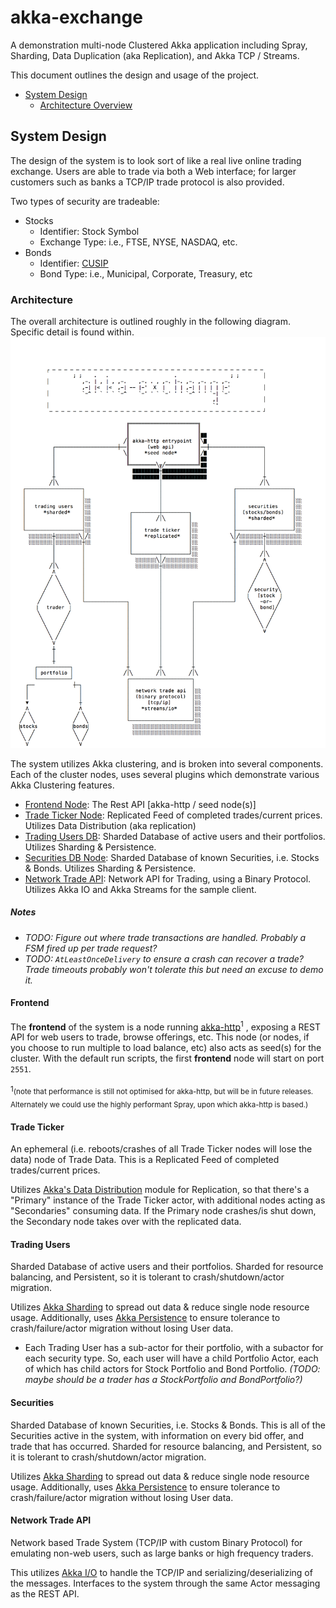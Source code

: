 # akka-exchange
A demonstration multi-node Clustered Akka application including Spray, Sharding, Data Duplication (aka Replication), and Akka TCP / Streams.

This document outlines the design and usage of the project.

  * [System Design](#system-design)
    - [Architecture Overview](#architecture)

## System Design

The design of the system is to look sort of like a real live online trading exchange. Users are able to trade via both a Web interface; for larger customers such as banks a TCP/IP trade protocol is also provided.

Two types of security are tradeable:
  - Stocks 
    * Identifier: Stock Symbol 
    * Exchange Type: i.e., FTSE, NYSE, NASDAQ, etc.
  - Bonds 
    * Identifier: [CUSIP](https://en.wikipedia.org/wiki/CUSIP)
    * Bond Type: i.e., Municipal, Corporate, Treasury, etc

### Architecture
The overall architecture is outlined roughly in the following diagram. Specific detail is found within.
![](design/akka-exchange.png)

The system utilizes Akka clustering, and is broken into several components. Each of the cluster nodes, uses several plugins which demonstrate various Akka Clustering features.

  - [Frontend Node](#frontend): The Rest API [akka-http / seed node(s)]
  - [Trade Ticker Node](#trading-users): Replicated Feed of completed trades/current prices. Utilizes Data Distribution (aka replication)
  - [Trading Users DB](#trading-users): Sharded Database of active users and their portfolios. Utilizes Sharding & Persistence.
  - [Securities DB Node](#securities): Sharded Database of known Securities, i.e. Stocks & Bonds. Utilizes Sharding & Persistence.
  - [Network Trade API](#network-trade-api): Network API for Trading, using a Binary Protocol. Utilizes Akka IO and Akka Streams for the sample client.



##### Notes
  - *TODO: Figure out where trade transactions are handled. Probably a FSM fired up per trade request?*
  - *TODO: `AtLeastOnceDelivery` to ensure a crash can recover a trade? Trade timeouts probably won't tolerate this but need an excuse to demo it.*

#### Frontend
The **frontend** of the system is a node running [akka-http](http://doc.akka.io/docs/akka-stream-and-http-experimental/1.0/scala/http/)<sup>1</sup> ,  exposing a REST API for web users to trade, browse offerings, etc. This node (or nodes, if you choose to run multiple to load balance, etc) also acts as seed(s) for the cluster. With the default run scripts, the first **frontend** node will start on port `2551`.

<small>1</small><sub>(note that performance is still not optimised for akka-http, but will be in future releases. Alternately we could use the highly performant Spray, upon which akka-http is based.)</sub>


#### Trade Ticker
An ephemeral (i.e. reboots/crashes of all Trade Ticker nodes will lose the data) node of Trade Data. This is a Replicated Feed of completed trades/current prices. 

Utilizes [Akka's Data Distribution](http://doc.akka.io/docs/akka/2.4.0-RC1/scala/distributed-data.html) module for Replication, so that there's a "Primary" instance of the Trade Ticker actor, with additional nodes acting as "Secondaries" consuming data. If the Primary node crashes/is shut down, the Secondary node takes over with the replicated data.

#### Trading Users 
Sharded Database of active users and their portfolios. Sharded for resource balancing, and Persistent, so it is tolerant to crash/shutdown/actor migration. 

Utilizes [Akka Sharding](http://doc.akka.io/docs/akka/2.4.0-RC1/scala/cluster-sharding.html) to spread out data & reduce single node resource usage. Additionally, uses [Akka Persistence](http://doc.akka.io/docs/akka/2.4.0-RC1/scala/persistence.html) to ensure tolerance to crash/failure/actor migration without losing User data.

- Each Trading User has a sub-actor for their portfolio, with a subactor for each security type. So, each user will have a child Portfolio Actor, each of which has child actors for Stock Portfolio and Bond Portfolio. *(TODO: maybe should be a trader has a StockPortfolio and BondPortfolio?)*

#### Securities 

Sharded Database of known Securities, i.e. Stocks & Bonds. This is all of the Securities active in the system, with information on every bid offer, and trade that has occurred. Sharded for resource balancing, and Persistent, so it is tolerant to crash/shutdown/actor migration.

Utilizes [Akka Sharding](http://doc.akka.io/docs/akka/2.4.0-RC1/scala/cluster-sharding.html) to spread out data & reduce single node resource usage. Additionally, uses [Akka Persistence](http://doc.akka.io/docs/akka/2.4.0-RC1/scala/persistence.html) to ensure tolerance to crash/failure/actor migration without losing User data.


#### Network Trade API 

Network based Trade System (TCP/IP with custom Binary Protocol) for emulating non-web users, such as large banks or high frequency traders. 

This utilizes [Akka I/O](http://doc.akka.io/docs/akka/2.4.0-RC1/scala/io.html) to handle the TCP/IP and serializing/deserializing of the messages. Interfaces to the system through the same Actor messaging as the REST API.



